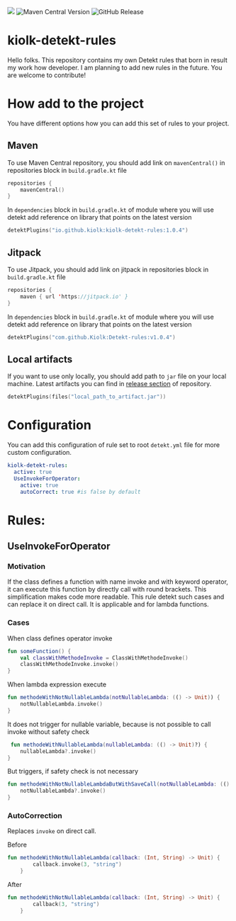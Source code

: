 [![](https://jitpack.io/v/Kiolk/Detekt-rules.svg)](https://jitpack.io/#Kiolk/Detekt-rules) ![Maven Central Version](https://img.shields.io/maven-central/v/io.github.kiolk/kiolk-detekt-rules) ![GitHub Release](https://img.shields.io/github/v/release/kiolk/detekt-rules?color=yellow)

# kiolk-detekt-rules
Hello folks. This repository contains my own Detekt rules that born in result my work how developer. I am planning to
add new rules in the future. You are welcome to contribute!

# How add to the project
You have different options how you can add this set of rules to your project.

## Maven
To use Maven Central repository, you should add link on `mavenCentral()` in repositories block in `build.gradle.kt` file

```kotlin
repositories {
    mavenCentral()
}
```

In `dependencies` block in `build.gradle.kt` of module where you will use detekt add reference on library that points on
the latest version

```kotlin
detektPlugins("io.github.kiolk:kiolk-detekt-rules:1.0.4")
```

## Jitpack
To use Jitpack, you should add link on jitpack in repositories block in `build.gradle.kt` file

```kotlin
repositories {
    maven { url 'https://jitpack.io' }
}
```

In `dependencies` block in `build.gradle.kt` of module where you will use detekt add reference on library that points on
the latest version

```kotlin
detektPlugins("com.github.Kiolk:Detekt-rules:v1.0.4")
```

## Local artifacts
If you want to use only locally, you should add path to `jar` file on your local machine. Latest artifacts you can find
in [release section](https://github.com/Kiolk/Detekt-rules/releases) of repository.

```kotlin
detektPlugins(files("local_path_to_artifact.jar"))

```

# Configuration
You can add this configuration of rule set to root `detekt.yml` file for more custom configuration.

```yaml
kiolk-detekt-rules:
  active: true
  UseInvokeForOperator:
    active: true
    autoCorrect: true #is false by default

```

# Rules:
## UseInvokeForOperator
### Motivation
If the class defines a function with name invoke and with keyword operator, it can execute this function by directly
call with round brackets. This simplification makes code more readable. This rule detekt such cases and can replace it
on direct call. It is applicable and for lambda functions.

### Cases
When class defines operator invoke
```kotlin
fun someFunction() {
    val classWithMethodeInvoke = ClassWithMethodeInvoke()
    classWithMethodeInvoke.invoke()
}
```
When lambda expression execute
```kotlin
fun methodeWithNotNullableLambda(notNullableLambda: (() -> Unit)) {
    notNullableLambda.invoke()
}
```

It does not trigger for nullable variable, because is not possible to call invoke without safety check

```kotlin
 fun methodeWithNullableLambda(nullableLambda: (() -> Unit)?) {
    nullableLambda?.invoke()
}
```
But triggers, if safety check is not necessary
```kotlin
fun methodeWithNotNullableLambdaButWithSaveCall(notNullableLambda: (() -> Unit)) {
    notNullableLambda?.invoke()
}
```

### AutoCorrection
Replaces `invoke` on direct call.

Before
```kotlin
fun methodeWithNotNullableLambda(callback: (Int, String) -> Unit) {
        callback.invoke(3, "string")
    }
```
After
```kotlin
fun methodeWithNotNullableLambda(callback: (Int, String) -> Unit) {
        callback(3, "string")
    }
```
